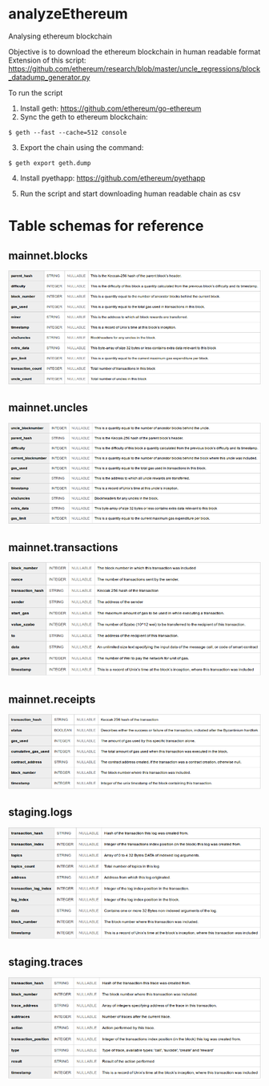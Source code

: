 # analyzeEthereum
Analysing ethereum blockchain

Objective is to download the ethereum blockchain in human readable format
Extension of this script: https://github.com/ethereum/research/blob/master/uncle_regressions/block_datadump_generator.py

To run the script
1. Install geth: https://github.com/ethereum/go-ethereum
2. Sync the geth to ethereum blockchain: 
```
$ geth --fast --cache=512 console
```
3. Export the chain using the command: 
```
$ geth export geth.dump
```
4. Install pyethapp: https://github.com/ethereum/pyethapp

5. Run the script and start downloading human readable chain as csv

# Table schemas for reference

## mainnet.blocks
<img src="https://github.com/analyseether/analyzeEthereum/raw/master/schemas/schema_blocks.png">

## mainnet.uncles
<img src="https://github.com/analyseether/analyzeEthereum/raw/master/schemas/schema_uncles.png">

## mainnet.transactions
<img src="https://github.com/analyseether/analyzeEthereum/raw/master/schemas/schema_transactions.png">

## mainnet.receipts
<img src="https://github.com/analyseether/analyzeEthereum/raw/master/schemas/schema_receipts.png">

## staging.logs
<img src="https://github.com/analyseether/analyzeEthereum/raw/master/schemas/schema_logs.png">

## staging.traces
<img src="https://github.com/analyseether/analyzeEthereum/raw/master/schemas/schema_traces.png">
